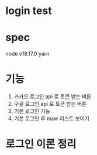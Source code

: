 # login test


# spec
node v18.17.0
yarn 

# 기능
1. 카카오 로그인 api 로 토큰 받는 버튼
2. 구글 로그인 api 로 토큰 받는 버튼
3. 기본 로그인 기능
4. 기본 로그인 후 msw 리스트 보이기

# 로그인 이론 정리

